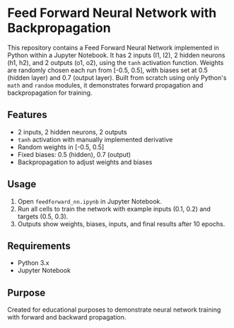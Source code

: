 # Feed Forward Neural Network with Backpropagation

This repository contains a Feed Forward Neural Network implemented in Python within a Jupyter Notebook. It has 2 inputs (I1, I2), 2 hidden neurons (h1, h2), and 2 outputs (o1, o2), using the `tanh` activation function. Weights are randomly chosen each run from [-0.5, 0.5], with biases set at 0.5 (hidden layer) and 0.7 (output layer). Built from scratch using only Python's `math` and `random` modules, it demonstrates forward propagation and backpropagation for training.

## Features
- 2 inputs, 2 hidden neurons, 2 outputs
- `tanh` activation with manually implemented derivative
- Random weights in [-0.5, 0.5]
- Fixed biases: 0.5 (hidden), 0.7 (output)
- Backpropagation to adjust weights and biases

## Usage
1. Open `feedforward_nn.ipynb` in Jupyter Notebook.
2. Run all cells to train the network with example inputs (0.1, 0.2) and targets (0.5, 0.3).
3. Outputs show weights, biases, inputs, and final results after 10 epochs.

## Requirements
- Python 3.x
- Jupyter Notebook

## Purpose
Created for educational purposes to demonstrate neural network training with forward and backward propagation.
